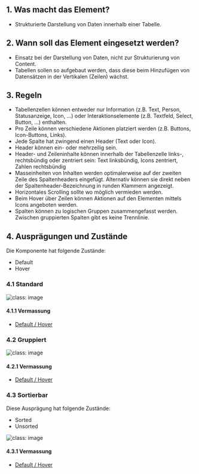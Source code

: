 ## 1. Was macht das Element?
* Strukturierte Darstellung von Daten innerhalb einer Tabelle.

## 2. Wann soll das Element eingesetzt werden? 
* Einsatz bei der Darstellung von Daten, nicht zur Strukturierung von Content.
* Tabellen sollen so aufgebaut werden, dass diese beim Hinzufügen von Datensätzen in der Vertikalen (Zeilen) wächst.

## 3. Regeln
* Tabellenzellen können entweder nur Information (z.B. Text, Person, Statusanzeige, Icon, ...) oder Interaktionselemente (z.B. Textfeld, Select, Button, ...) enthalten.
* Pro Zeile können verschiedene Aktionen platziert werden (z.B. Buttons, Icon-Buttons, Links).
* Jede Spalte hat zwingend einen Header (Text oder Icon).
* Header können ein- oder mehrzeilig sein.
* Header- und Zeileninhalte können innerhalb der Tabellenzelle links-, rechtsbündig oder zentriert sein: Text linksbündig, Icons zentriert, Zahlen rechtsbündig
* Masseinheiten von Inhalten werden optimalerweise auf der zweiten Zeile des Spaltenheaders eingefügt. Alternativ können sie direkt neben der Spaltenheader-Bezeichnung in runden Klammern angezeigt.
* Horizontales Scrolling sollte wo möglich vermieden werden.
* Beim Hover über Zeilen können Aktionen auf den Elementen mittels Icons angeboten werden.
* Spalten können zu logischen Gruppen zusammengefasst werden. Zwischen gruppierten Spalten gibt es keine Trennlinie.

## 4. Ausprägungen und Zustände
Die Komponente hat folgende Zustände:
* Default
* Hover

### 4.1 Standard
![](https://raw.githubusercontent.com/sbb-design-systems/sbb-design-system/master/webapp/components/table/images/table_default.png 'class: image')


#### 4.1.1 Vermassung
* [Default / Hover](https://sbb.invisionapp.com/d/main#/console/17140415/355362889/inspect)


### 4.2 Gruppiert
![](https://raw.githubusercontent.com/sbb-design-systems/sbb-design-system/master/webapp/components/table/images/table_grouped.png 'class: image')


#### 4.2.1 Vermassung
* [Default / Hover](https://sbb.invisionapp.com/d/main#/console/17140415/355362890/inspect)


### 4.3 Sortierbar
Diese Ausprägung hat folgende Zustände:
* Sorted
* Unsorted

![](https://raw.githubusercontent.com/sbb-design-systems/sbb-design-system/master/webapp/components/table/images/table_sortable.png 'class: image')


#### 4.3.1 Vermassung
* [Default / Hover](https://sbb.invisionapp.com/d/main#/console/17140415/355362891/inspect)
